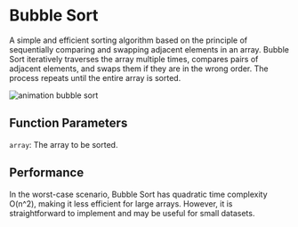 # Bubble Sort

A simple and efficient sorting algorithm based on the principle of sequentially
comparing and swapping adjacent elements in an array. Bubble Sort iteratively 
traverses the array multiple times, compares pairs of adjacent elements, 
and swaps them if they are in the wrong order. The process repeats until the 
entire array is sorted.

![animation bubble sort](https://markbowman.org/LCC/SortBubble.gif)
## Function Parameters
`array`: The array to be sorted.

## Performance
In the worst-case scenario, Bubble Sort has quadratic time complexity O(n^2), 
making it less efficient for large arrays. However, it is straightforward 
to implement and may be useful for small datasets.
